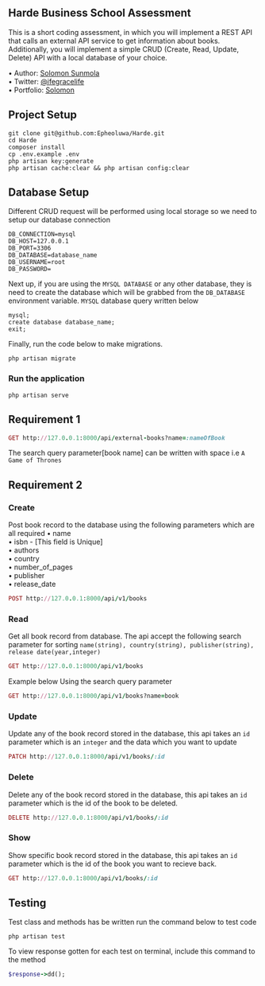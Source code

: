 ## Harde Business School Assessment
This is a short coding assessment, in which you will implement a REST API that calls an external
API service to get information about books. Additionally, you will implement a simple CRUD
(Create, Read, Update, Delete) API with a local database of your choice.

•	Author: [Solomon Sunmola](https://github.com/Epheoluwa) <br>
•	Twitter: [@ifegracelife](https://twitter.com/ifegracelife) <br>
•	Portfolio: [Solomon](https://epheoluwa-portfolio.netlify.app/) <br>

## Project Setup
```
git clone git@github.com:Epheoluwa/Harde.git
cd Harde
composer install
cp .env.example .env 
php artisan key:generate
php artisan cache:clear && php artisan config:clear 
```

## Database Setup
Different CRUD request will be performed using local storage so we need to setup our database connection
```
DB_CONNECTION=mysql
DB_HOST=127.0.0.1
DB_PORT=3306
DB_DATABASE=database_name
DB_USERNAME=root
DB_PASSWORD=
```

Next up, if you are using the ```MYSQL DATABASE``` or any other database, they is need to create the database which will be grabbed from the ```DB_DATABASE``` environment variable. ```MYSQL``` database query written below
```
mysql;
create database database_name;
exit;
```

Finally, run the code below to make migrations.
```
php artisan migrate
```

### Run the application

```
php artisan serve
```

## Requirement 1

```ruby
GET http://127.0.0.1:8000/api/external-books?name=:nameOfBook
```
The search query parameter[book name] can be written with space i.e ```A Game of Thrones```

## Requirement 2
### Create
Post book record to the database using the following parameters which are all required
•	name <br>
•	isbn - [This field is Unique] <br>
•	authors <br>
•	country <br>
•	number_of_pages <br>
•	publisher <br>
•	release_date <br>

```ruby
POST http://127.0.0.1:8000/api/v1/books
```

### Read
Get all book record from database. The api accept the following search parameter for sorting ```name(string), country(string), publisher(string), release date(year,integer)```

```ruby
GET http://127.0.0.1:8000/api/v1/books
```
Example below Using the search query parameter

```ruby
GET http://127.0.0.1:8000/api/v1/books?name=book
```

### Update
Update any of the book record stored in the database, this api takes an ```id``` parameter which is an ```integer``` and the data which you want to update
```ruby
PATCH http://127.0.0.1:8000/api/v1/books/:id
```

### Delete
Delete any of the book record stored in the database, this api takes an ```id``` parameter which is the id of the book to be deleted.
```ruby
DELETE http://127.0.0.1:8000/api/v1/books/:id
```

### Show
Show specific book record stored in the database, this api takes an ```id``` parameter which is the id of the book you want to recieve back.
```ruby
GET http://127.0.0.1:8000/api/v1/books/:id
```

## Testing
Test class and methods has be written run the command below to test code
```
php artisan test
```
To view response gotten for each test on terminal, include this command to the method
```ruby
$response->dd();
```
